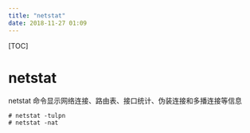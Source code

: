 ```yaml
---
title: "netstat"
date: 2018-11-27 01:09
---
```



[TOC]


# netstat

netstat 命令显示网络连接、路由表、接口统计、伪装连接和多播连接等信息



```
# netstat -tulpn
# netstat -nat
```

